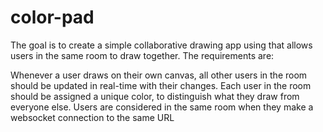 # color-pad
The goal is to create a simple collaborative drawing app using <canvas> that allows users in the same room to draw together. The requirements are:

Whenever a user draws on their own canvas, all other users in the room should be updated in real-time with their changes.
Each user in the room should be assigned a unique color, to distinguish what they draw from everyone else.
Users are considered in the same room when they make a websocket connection to the same URL
